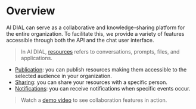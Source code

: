 # Overview

AI DIAL can serve as a collaborative and knowledge-sharing platform for the entire organization. To facilitate this, we provide a variety of features accessible through both the API and the chat user interface.

> In AI DIAL, [resources](../../architecture#resources) refers to conversations, prompts, files, and applications. 

* [Publication](enable-publications): you can publish resources making them accessible to the selected audience in your organization.
* [Sharing](sharing): you can share your resources with a specific person.
* [Notifications](notifications): you can receive notifications when specific events occur.


> Watch a [demo video](../../video%20demos/demos/dial-collaboration) to see collaboration features in action.